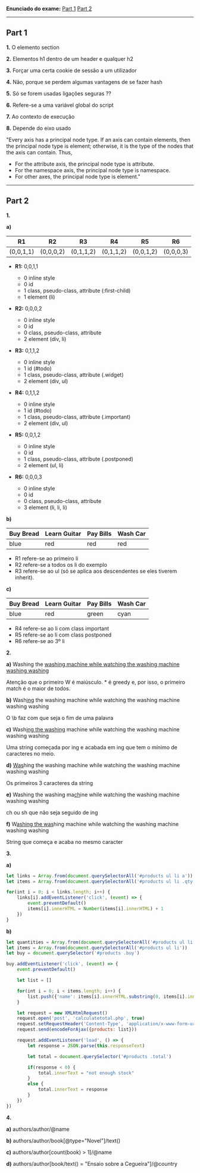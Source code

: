 **Enunciado do exame:** [Part 1](ltw-2017-01-12-part1-pt-A.pdf) [Part 2](ltw-2017-01-12-part2-pt.pdf)

----

## Part 1

**1.** O elemento section

**2.** Elementos h1 dentro de um header e qualquer h2

**3.** Forçar uma certa cookie de sessão a um utilizador

**4.** Não, porque se perdem algumas vantagens de se fazer hash

**5.** Só se forem usadas ligações seguras ??

**6.** Refere-se a uma variável global do script

**7.** Ao contexto de execução

**8.** Depende do eixo usado

"Every axis has a principal node type. If an axis can contain elements, then the principal node type is element; otherwise, it is the type of the nodes that the axis can contain. Thus,

* For the attribute axis, the principal node type is attribute.
* For the namespace axis, the principal node type is namespace.
* For other axes, the principal node type is element."

---- 

## Part 2

**1.** 

**a)**

| R1 | R2 | R3 | R4 | R5 | R6 |
|---|---|---|---|---|---|
| (0,0,1,1) | (0,0,0,2) | (0,1,1,2) | (0,1,1,2) | (0,0,1,2) | (0,0,0,3) |

* **R1:** 0,0,1,1
  * 0 inline style
  * 0 id 
  * 1 class, pseudo-class, attribute (:first-child)
  * 1 element (li)

* **R2:** 0,0,0,2
  * 0 inline style
  * 0 id 
  * 0 class, pseudo-class, attribute
  * 2 element (div, li) 

* **R3:** 0,1,1,2
  * 0 inline style
  * 1 id (#todo)
  * 1 class, pseudo-class, attribute (.widget)
  * 2 element (div, ul)

* **R4:** 0,1,1,2
  * 0 inline style
  * 1 id (#todo)
  * 1 class, pseudo-class, attribute (.important)
  * 2 element (div, ul)

* **R5:** 0,0,1,2
  * 0 inline style
  * 0 id 
  * 1 class, pseudo-class, attribute (.postponed)
  * 2 element (ul, li)

* **R6:** 0,0,0,3
  * 0 inline style
  * 0 id
  * 0 class, pseudo-class, attribute
  * 3 element (li, li, li)

**b)** 

| Buy Bread | Learn Guitar | Pay Bills | Wash Car |
|---|---|---|---|
| blue | red | red | red |

* R1 refere-se ao primeiro li
* R2 refere-se a todos os li do exemplo
* R3 refere-se ao ul (só se aplica aos descendentes se eles tiverem inherit).

**c)**

| Buy Bread | Learn Guitar | Pay Bills | Wash Car |
|---|---|---|---|
| blue | red | green | cyan |

* R4 refere-se ao li com class important
* R5 refere-se ao li com class postponed
* R6 refere-se ao 3º li

**2.**

**a)** Washing the <ins>washing machine while watching the washing machine washing washing</ins>

Atenção que o primeiro W é maiúsculo. * é greedy e, por isso, o primeiro match é o maior de todos.

**b)** Wash<ins>ing</ins> the washing machine while watching the washing machine washing washing

O \b faz com que seja o fim de uma palavra

**c)** Wash<ins>ing the washing</ins> machine while watching the washing machine washing washing

Uma string começada por ing e acabada em ing que tem o mínimo de caracteres no meio.

**d)** <ins>Was</ins>hing the washing machine while watching the washing machine washing washing

Os primeiros 3 caracteres da string

**e)** Washing the washing ma<ins>ch</ins>ine while watching the washing machine washing washing

ch ou sh que não seja seguido de ing

**f)** W<ins>ashing the was</ins>hing machine while watching the washing machine washing washing

String que começa e acaba no mesmo caracter

**3.**

**a)**

```javascript
let links = Array.from(document.querySelectorAll('#products ul li a'))
let items = Array.from(document.querySelectorAll('#products ul li .qty'))

for(int i = 0; i < links.length; i++) {
    links[i].addEventListener('click', (event) => {
        event.preventDefault()
        items[i].innerHTML = Number(items[i].innerHTML) + 1
    })
}
```

**b)** 

```javascript
let quantities = Array.from(document.querySelectorAll('#products ul li .qty'))
let items = Array.from(document.querySelectorAll('#products ul li'))
let buy = document.querySelector('#products .buy')

buy.addEventListener('click', (event) => {
    event.preventDefault()

    let list = []

    for(int i = 0; i < items.length; i++) {
        list.push({'name': items[i].innerHTML.substring(0, items[i].innerHTML.indexOf(':')), 'qty': quantities[i].innerHTML})
    }

    let request = new XMLHtmlRequest()
    request.open('post', 'calculatetotal.php', true)
    request.setRequestHeader('Content-Type', 'application/x-www-form-urlencoded')
    request.send(encodeForAjax({products: list}))

    request.addEventListener('load', () => {
        let response = JSON.parse(this.responseText)

        let total = document.querySelector('#products .total')

        if(response < 0) {
            total.innerText = "not enough stock"
        }
        else {
            total.innerText = response
        }
    })
})
```

**4.** 

**a)** authors/author/@name

**b)** authors/author/book[@type="Novel"]/text()

**c)** authors/author[count(book) > 1]/@name

**d)** authors/author[book/text() = "Ensaio sobre a Cegueira"]/@country
